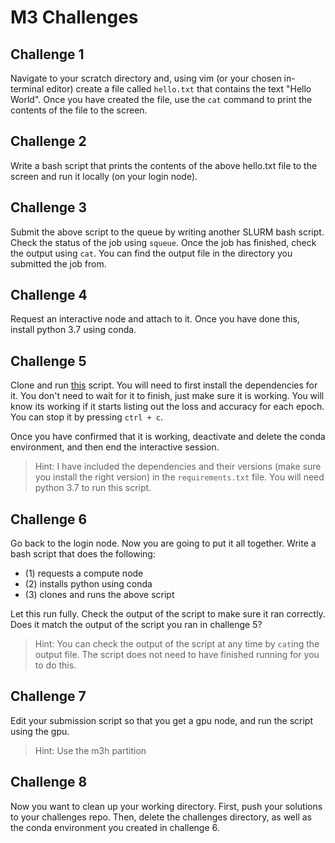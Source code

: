 # M3 Challenges

## Challenge 1

Navigate to your scratch directory and, using vim (or your chosen in-terminal editor) create a file called `hello.txt` that contains the text "Hello World". Once you have created the file, use the `cat` command to print the contents of the file to the screen.

## Challenge 2

Write a bash script that prints the contents of the above hello.txt file to the screen and run it locally (on your login node).

## Challenge 3

Submit the above script to the queue by writing another SLURM bash script. Check the status of the job using `squeue`. Once the job has finished, check the output using `cat`. You can find the output file in the directory you submitted the job from.

## Challenge 4

Request an interactive node and attach to it. Once you have done this, install python 3.7 using conda.

## Challenge 5

Clone and run [this](./dl_on_m3/alexnet_stl10.py) script. You will need to first install the dependencies for it. You don't need to wait for it to finish, just make sure it is working. You will know its working if it starts listing out the loss and accuracy for each epoch. You can stop it by pressing `ctrl + c`.

Once you have confirmed that it is working, deactivate and delete the conda environment, and then end the interactive session.

> Hint: I have included the dependencies and their versions (make sure you install the right version) in the `requirements.txt` file. You will need python 3.7 to run this script.

## Challenge 6

Go back to the login node. Now you are going to put it all together. Write a bash script that does the following:

- (1) requests a compute node
- (2) installs python using conda
- (3) clones and runs the above script

Let this run fully. Check the output of the script to make sure it ran correctly. Does it match the output of the script you ran in challenge 5?
> Hint: You can check the output of the script at any time by `cat`ing the output file. The script does not need to have finished running for you to do this.

## Challenge 7

Edit your submission script so that you get a gpu node, and run the script using the gpu.
> Hint: Use the m3h partition

## Challenge 8

Now you want to clean up your working directory. First, push your solutions to your challenges repo. Then, delete the challenges directory, as well as the conda environment you created in challenge 6.

